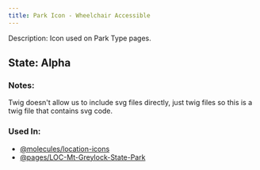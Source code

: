 ```yaml
---
title: Park Icon - Wheelchair Accessible
---
```

Description: Icon used on Park Type pages.

## State: Alpha

### Notes:
Twig doesn't allow us to include svg files directly, just twig files so this is a twig file that contains svg code.

### Used In:
- [@molecules/location-icons](/?p=molecules-location-icons)
- [@pages/LOC-Mt-Greylock-State-Park](/?p=pages-LOC-Mt-Greylock-State-Park)
